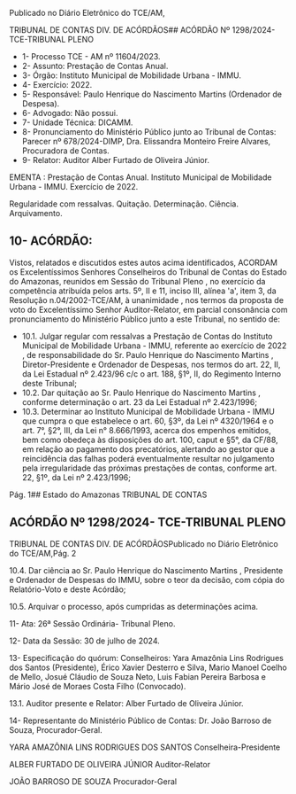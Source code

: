 Publicado  no  Diário  Eletrônico do TCE/AM,

TRIBUNAL DE CONTAS DIV. DE ACÓRDÃOS## ACÓRDÃO Nº 1298/2024- TCE-TRIBUNAL PLENO

- 1- Processo TCE - AM nº 11604/2023.
- 2- Assunto: Prestação de Contas Anual.
- 3- Órgão: Instituto Municipal de Mobilidade Urbana - IMMU.
- 4- Exercício: 2022.
- 5- Responsável: Paulo Henrique do Nascimento Martins (Ordenador de Despesa).
- 6- Advogado: Não possui.
- 7- Unidade Técnica: DICAMM.
- 8- Pronunciamento  do  Ministério  Público  junto  ao  Tribunal  de  Contas: Parecer  nº 678/2024-DIMP, Dra. Elissandra Monteiro Freire Alvares, Procuradora de Contas.
- 9- Relator: Auditor Alber Furtado de Oliveira Júnior.

EMENTA : Prestação de Contas  Anual. Instituto Municipal de  Mobilidade Urbana  - IMMU. Exercício de 2022.

Regularidade com ressalvas. Quitação. Determinação. Ciência. Arquivamento.

## 10-  ACÓRDÃO:

Vistos, relatados e discutidos estes autos acima identificados, ACORDAM os Excelentíssimos Senhores Conselheiros do Tribunal de Contas do Estado do Amazonas, reunidos em Sessão do Tribunal Pleno , no exercício da competência atribuída pelos arts. 5º, II e 11, inciso III, alínea 'a', item 3, da Resolução n.04/2002-TCE/AM, à unanimidade , nos  termos  da  proposta  de  voto  do  Excelentíssimo  Senhor  Auditor-Relator, em  parcial consonância com pronunciamento do Ministério Público junto a este Tribunal, no sentido de:

- 10.1. Julgar  regular  com  ressalvas a  Prestação  de  Contas  do Instituto Municipal de Mobilidade Urbana - IMMU, referente ao exercício de 2022 , de  responsabilidade  do Sr. Paulo  Henrique  do  Nascimento Martins ,  Diretor-Presidente e Ordenador de Despesas, nos termos do art.  22,  II,  da  Lei  Estadual  nº  2.423/96  c/c  o  art.  188,  §1º,  II,  do Regimento Interno deste Tribunal;
- 10.2. Dar  quitação ao Sr. Paulo  Henrique  do  Nascimento  Martins , conforme determinação o art. 23 da Lei Estadual nº 2.423/1996;
- 10.3. Determinar ao  Instituto  Municipal  de  Mobilidade  Urbana  -  IMMU  que cumpra o que estabelece o art. 60, §3º, da Lei nº 4320/1964 e o art. 7°, §2°,  III,  da  Lei  n°  8.666/1993,  acerca  dos  empenhos  emitidos,  bem como obedeça às disposições do art. 100, caput e §5°, da CF/88, em relação  ao  pagamento  dos  precatórios,  alertando  ao  gestor  que  a reincidência  das  falhas  poderá  eventualmente  resultar  no  julgamento pela  irregularidade  das  próximas  prestações  de  contas,  conforme  art. 22, §1º, da Lei nº 2.423/1996;

Pág. 1## Estado do Amazonas TRIBUNAL DE CONTAS

## ACÓRDÃO Nº 1298/2024- TCE-TRIBUNAL PLENO

TRIBUNAL DE CONTAS DIV. DE ACÓRDÃOSPublicado  no  Diário  Eletrônico do TCE/AM,Pág. 2

10.4. Dar ciência ao Sr. Paulo Henrique do Nascimento Martins , Presidente  e  Ordenador  de  Despesas  do  IMMU,  sobre  o  teor  da decisão, com cópia do Relatório-Voto e deste Acórdão;

10.5. Arquivar o processo, após cumpridas as determinações acima.

11-  Ata: 26ª Sessão Ordinária- Tribunal Pleno.

12-  Data da Sessão: 30 de julho de 2024.

13-  Especificação  do  quórum: Conselheiros:  Yara  Amazônia  Lins  Rodrigues  dos Santos  (Presidente),  Érico  Xavier  Desterro  e  Silva,  Mario  Manoel  Coelho  de  Mello, Josué Cláudio de Souza Neto, Luis Fabian Pereira Barbosa e Mário José de Moraes Costa Filho (Convocado).

13.1. Auditor presente e Relator: Alber Furtado de Oliveira Júnior.

14-  Representante  do  Ministério  Público  de  Contas: Dr.  João  Barroso  de  Souza, Procurador-Geral.

YARA AMAZÔNIA LINS RODRIGUES DOS SANTOS Conselheira-Presidente

ALBER FURTADO DE OLIVEIRA JÚNIOR Auditor-Relator

JOÃO BARROSO DE SOUZA Procurador-Geral